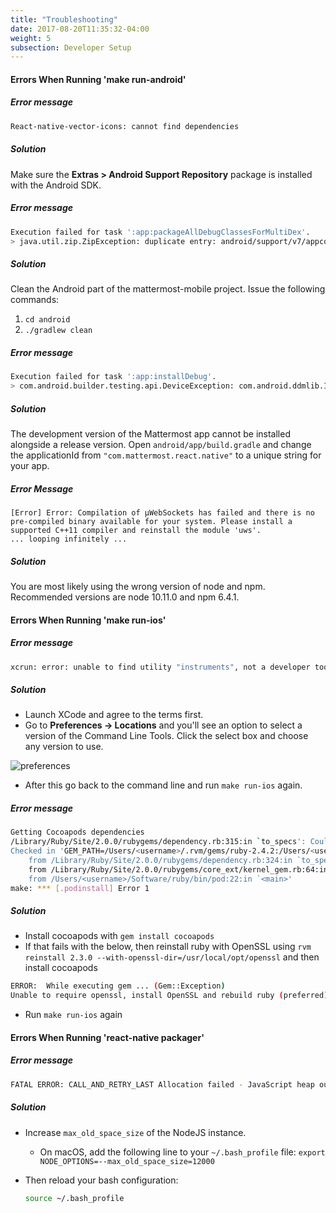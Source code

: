 ```yaml
---
title: "Troubleshooting"
date: 2017-08-20T11:35:32-04:00
weight: 5
subsection: Developer Setup
---
```


#### Errors When Running 'make run-android'

##### Error message
```sh
React-native-vector-icons: cannot find dependencies
```

##### Solution
Make sure the **Extras > Android Support Repository** package is installed with the Android SDK.

##### Error message
```sh
Execution failed for task ':app:packageAllDebugClassesForMultiDex'.
> java.util.zip.ZipException: duplicate entry: android/support/v7/appcompat/R$anim.class
```

##### Solution
Clean the Android part of the mattermost-mobile project. Issue the following commands:

1. ``cd android``
2. ``./gradlew clean``

##### Error message
```sh
Execution failed for task ':app:installDebug'.
> com.android.builder.testing.api.DeviceException: com.android.ddmlib.InstallException: Failed to finalize session : INSTALL_FAILED_UPDATE_INCOMPATIBLE: Package com.mattermost.react.native signatures do not match the previously installed version; ignoring!
```

##### Solution
The development version of the Mattermost app cannot be installed alongside a release version. Open ``android/app/build.gradle`` and change the applicationId from ``"com.mattermost.react.native"`` to a unique string for your app.

##### Error Message
```
[Error] Error: Compilation of µWebSockets has failed and there is no pre-compiled binary available for your system. Please install a supported C++11 compiler and reinstall the module 'uws'.
... looping infinitely ...
```
##### Solution

You are most likely using the wrong version of node and npm. Recommended versions are node 10.11.0 and npm 6.4.1. 

#### Errors When Running 'make run-ios'

##### Error message
```sh
xcrun: error: unable to find utility "instruments", not a developer tool or in PATH
```

##### Solution

- Launch XCode and agree to the terms first.
- Go to **Preferences -> Locations** and you'll see an option to select a version of the Command Line Tools. Click the select box and choose any version to use.

![preferences](/img/mobile/xcode_preferences.png)

- After this go back to the command line and run ``make run-ios`` again.

##### Error message
```sh
Getting Cocoapods dependencies
/Library/Ruby/Site/2.0.0/rubygems/dependency.rb:315:in `to_specs': Could not find 'cocoapods' (>= 0) among 17 total gem(s) (Gem::LoadError)
Checked in 'GEM_PATH=/Users/<username>/.rvm/gems/ruby-2.4.2:/Users/<username>/.rvm/gems/ruby-2.4.2@global', execute `gem env` for more information
    from /Library/Ruby/Site/2.0.0/rubygems/dependency.rb:324:in `to_spec'
    from /Library/Ruby/Site/2.0.0/rubygems/core_ext/kernel_gem.rb:64:in `gem'
    from /Users/<username>/Software/ruby/bin/pod:22:in `<main>'
make: *** [.podinstall] Error 1
```

##### Solution
- Install cocoapods with `gem install cocoapods`
- If that fails with the below, then reinstall ruby with OpenSSL using `rvm reinstall 2.3.0 --with-openssl-dir=/usr/local/opt/openssl` and then install cocoapods
```sh
ERROR:  While executing gem ... (Gem::Exception)
Unable to require openssl, install OpenSSL and rebuild ruby (preferred) or use non-HTTPS sources
```
- Run `make run-ios` again

#### Errors When Running 'react-native packager'

##### Error message
```sh
FATAL ERROR: CALL_AND_RETRY_LAST Allocation failed - JavaScript heap out of memory
```

##### Solution
- Increase `max_old_space_size` of the NodeJS instance.
    - On macOS, add the following line to your `~/.bash_profile` file: `export NODE_OPTIONS=--max_old_space_size=12000`

- Then reload your bash configuration:

    ```sh
    source ~/.bash_profile
    ```

